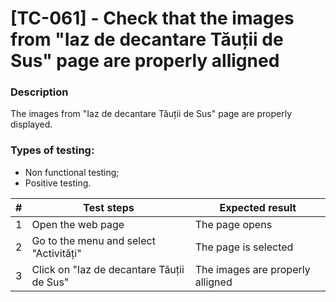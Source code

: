# **[TC-061] - Check that the images from "Iaz de decantare Tăuții de Sus" page are properly alligned**

### **Description**

The images from "Iaz de decantare Tăuții de Sus" page are properly displayed.

### **Types of testing:**

- Non functional testing;
- Positive testing.

| #   | **Test steps**                            | **Expected result**              |
| --- | ----------------------------------------- | -------------------------------- |
| 1   | Open the web page                         | The page opens                   |
| 2   | Go to the menu and select "Activități"    | The page is selected             |
| 3   | Click on "Iaz de decantare Tăuții de Sus" | The images are properly alligned |
